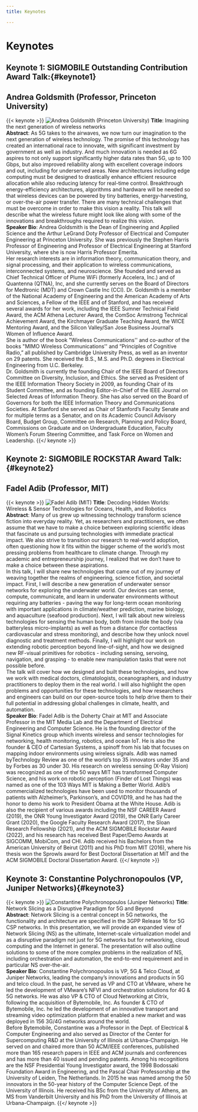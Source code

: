 ```yaml
---
title: Keynotes

---
```


<!--
---
title: Keynotes
menu:
  main:
    parent: "Program"
    weight: 50
---
-->

<!-- {{< raw >}}
<style>
h2 {
  font-weight: 500;
}
h2 a {
  font-weight: inherit !important;
}
</style>
{{</ raw >}} -->

# Keynotes

## Keynote 1: SIGMOBILE Outstanding Contribution Award Talk:{#keynote1}
## Andrea Goldsmith (Professor, Princeton University)

{{< keynote >}}
![**Andrea Goldsmith (Princeton University)**](/media/keynotes/andrea.jpg "Andrea Goldsmith") 
**Title**: Imagining the next generation of wireless networks<br/>
**Abstract**: As 5G takes to the airwaves, we now turn our imagination to the next generation of wireless technology. The promise of this technology has created an international race to innovate, with significant investment by government as well as industry. And much innovation is needed as 6G aspires to not only support significantly higher data rates than 5G, up to 100 Gbps, but also improved reliability along with excellent coverage indoors and out, including for underserved areas. New architectures including edge computing must be designed to drastically enhance efficient resource allocation while also reducing latency for real-time control. Breakthrough energy-efficiency architectures, algorithms and hardware will be needed so that wireless devices can be powered by tiny batteries, energy-harvesting, or over-the-air power transfer. There are many technical challenges that must be overcome in order to make this vision a reality. This talk will describe what the wireless future might look like along with some of the innovations and breakthroughs required to realize this vision.<br/>
**Speaker Bio**: Andrea Goldsmith is the Dean of Engineering and Applied Science and the Arthur LeGrand Doty Professor of Electrical and Computer Engineering at Princeton University. She was previously the Stephen Harris Professor of Engineering and Professor of Electrical Engineering at Stanford University, where she is now Harris Professor Emerita.<br/>
Her research interests are in information theory, communication theory, and signal processing, and their application to wireless communications, interconnected systems, and neuroscience. She founded and served as Chief Technical Officer of Plume WiFi (formerly Accelera, Inc.) and of Quantenna (QTNA), Inc, and she currently serves on the Board of Directors for Medtronic (MDT) and Crown Castle Inc (CCI). Dr. Goldsmith is a member of the National Academy of Engineering and the American Academy of Arts and Sciences, a Fellow of the IEEE and of Stanford, and has received several awards for her work, including the IEEE Sumner Technical Field Award, the ACM Athena Lecturer Award, the ComSoc Armstrong Technical Achievement Award, the Kirchmayer Graduate Teaching Award, the WICE Mentoring Award, and the Silicon Valley/San Jose Business Journal’s Women of Influence Award.<br/>
She is author of the book "Wireless Communications'' and co-author of the books "MIMO Wireless Communications'' and “Principles of Cognitive Radio,” all published by Cambridge University Press, as well as an inventor on 29 patents. She received the B.S., M.S. and Ph.D. degrees in Electrical Engineering from U.C. Berkeley.<br/>
Dr. Goldsmith is currently the founding Chair of the IEEE Board of Directors Committee on Diversity, Inclusion, and Ethics. She served as President of the IEEE Information Theory Society in 2009, as founding Chair of its Student Committee, and as founding Editor-in-Chief of the IEEE Journal on Selected Areas of Information Theory. She has also served on the Board of Governors for both the IEEE Information Theory and Communications Societies.  At Stanford she served as Chair of Stanford’s Faculty Senate and for multiple terms as a Senator, and on its Academic Council Advisory Board, Budget Group, Committee on Research, Planning and Policy Board, Commissions on Graduate and on Undergraduate Education, Faculty Women’s Forum Steering Committee, and Task Force on Women and Leadership.
{{</ keynote >}}


## Keynote 2: SIGMOBILE ROCKSTAR Award Talk:{#keynote2}
## Fadel Adib (Professor, MIT)

{{< keynote >}}
![**Fadel Adib (MIT)**](/media/keynotes/fadel.jpg "Fadel Adib")
**Title**: Decoding Hidden Worlds: Wireless & Sensor Technologies for Oceans, Health, and Robotics <br/>
**Abstract**: Many of us grew up witnessing technology transform science fiction into everyday reality. Yet, as researchers and practitioners, we often assume that we have to make a choice between exploring scientific ideas that fascinate us and pursuing technologies with immediate practical impact. We also strive to transition our research to real-world adoption, often questioning how it fits within the bigger scheme of the world’s most pressing problems from healthcare to climate change. Through my academic and entrepreneurship journey, I realized that we don’t have to make a choice between these aspirations. <br/>
In this talk, I will share new technologies that came out of my journey of weaving together the realms of engineering, science fiction, and societal impact. First, I will describe a new generation of underwater sensor networks for exploring the underwater world. Our devices can sense, compute, communicate, and learn in underwater environments without requiring any batteries - paving the way for long-term ocean monitoring with important applications in climate/weather prediction, marine biology, and aquaculture (seafood production). Next, I will talk about new wireless technologies for sensing the human body, both from inside the body (via batteryless micro-implants) as well as from a distance (for contactless cardiovascular and stress monitoring), and describe how they unlock novel diagnostic and treatment methods. Finally, I will highlight our work on extending robotic perception beyond line-of-sight, and how we designed new RF-visual primitives for robotics - including sensing, servoing, navigation, and grasping - to enable new manipulation tasks that were not possible before. <br/>
The talk will cover how we designed and built these technologies, and how we work with medical doctors, climatologists, oceanographers, and industry practitioners to deploy them in the real world. I will also highlight the open problems and opportunities for these technologies, and how researchers and engineers can build on our open-source tools to help drive them to their full potential in addressing global challenges in climate, health, and automation.<br/>
**Speaker Bio**: Fadel Adib is the Doherty Chair at MIT and Associate Professor in the MIT Media Lab and the Department of Electrical Engineering and Computer Science. He is the founding director of the Signal Kinetics group which invents wireless and sensor technologies for networking, health monitoring, robotics, and ocean IoT. He is also the founder & CEO of Cartesian Systems, a spinoff from his lab that focuses on mapping indoor environments using wireless signals. Adib was named byTechnology Review as one of the world’s top 35 innovators under 35 and by Forbes as 30 under 30. His research on wireless sensing (X-Ray Vision) was recognized as one of the 50 ways MIT has transformed Computer Science, and his work on robotic perception (Finder of Lost Things) was named as one of the 103 Ways MIT is Making a Better World. Adib’s commercialized technologies have been used to monitor thousands of patients with Alzheimer’s, Parkinson’s, and COVID19, and he has had the honor to demo his work to President Obama at the White House. Adib is also the recipient of various awards including the NSF CAREER Award (2019), the ONR Young Investigator Award (2019), the ONR Early Career Grant (2020), the Google Faculty Research Award (2017), the Sloan Research Fellowship (2021), and the ACM SIGMOBILE Rockstar Award (2022), and his research has received Best Paper/Demo Awards at SIGCOMM, MobiCom, and CHI. Adib received his Bachelors from the American University of Beirut (2011) and his PhD from MIT (2016), where his thesis won the Sprowls award for Best Doctoral Dissertation at MIT and the ACM SIGMOBILE Doctoral Dissertation Award.
{{</ keynote >}}


## Keynote 3: Constantine Polychronopoulos (VP, Juniper Networks){#keynote3}

{{< keynote >}}
![**Constantine Polychronopoulos (Juniper Networks)**](/media/keynotes/constantine.jpg "Constantine Polychronopoulos") 
**Title**: Network Slicing as a Disruptive Paradigm for 5G and Beyond<br/>
**Abstract**: Network Slicing is a central concept in 5G networks, the functionality and architecture are specified in the 3GPP Release 16 for 5G CSP networks. In this presentation, we will provide an expanded view of Network Slicing (NS) as the ultimate, Internet-scale virtualization model and as a disruptive paradigm not just for 5G networks but for networking, cloud computing and the Internet in general. The presentation will also outline solutions to some of the more complex problems in the realization of NS, including orchestration and automation, the end-to-end requirement and in particular NS over-the-air. <br/>
**Speaker Bio**: Constantine Polychronopoulos is VP, 5G & Telco Cloud, at Juniper Networks, leading the company’s innovations and products in 5G and telco cloud. In the past, he served as VP and CTO at VMware, where he led the development of VMware’s NFVI and orchestration solutions for 4G & 5G networks. He was also VP & CTO of Cloud Networking at Citrix, following the acquisition of Bytemobile, Inc. As founder & CTO of Bytemobile, Inc. he led the development of an innovative transport and streaming video optimization platform that enabled a new market and was deployed in 156 3G/4G networks around the world.<br/>
Before Bytemobile, Constantine was a Professor in the Dept. of Electrical & Computer Engineering and also served as Director of the Center for Supercomputing R&D at the University of Illinois at Urbana-Champaign. He served on and chaired more than 50 ACM/IEEE conferences, published more than 165 research papers in IEEE and ACM journals and conferences and has more than 40 issued and pending patents. Among his recognitions are the NSF Presidential Young Investigator award, the 1998 Bodossaki Foundation Award in Engineering, and the  Pascal Chair Professorship at the University of Leiden, The Netherlands. In 2015 he was named among the 50 innovators in the 50-year history of the Computer Science Dept. of the University of Illinois. He received his BSc from the University of Athens, an MS from Vanderbilt University and his PhD from the University of Illinois at Urbana-Champaign.
{{</ keynote >}}
